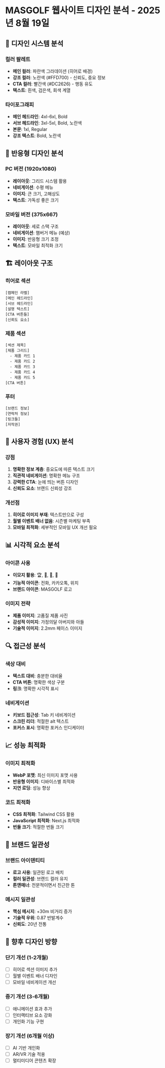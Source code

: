 # MASGOLF 웹사이트 디자인 분석 - 2025년 8월 19일

## 🎨 디자인 시스템 분석

### 컬러 팔레트
- **메인 컬러**: 파란색 그라데이션 (히어로 배경)
- **강조 컬러**: 노란색 (#FFD700) - 신뢰도, 중요 정보
- **CTA 컬러**: 빨간색 (#DC2626) - 행동 유도
- **텍스트**: 흰색, 검은색, 회색 계열

### 타이포그래피
- **메인 헤드라인**: 4xl-6xl, Bold
- **서브 헤드라인**: 3xl-5xl, Bold, 노란색
- **본문**: 1xl, Regular
- **강조 텍스트**: Bold, 노란색

## 📱 반응형 디자인 분석

### PC 버전 (1920x1080)
- **레이아웃**: 그리드 시스템 활용
- **네비게이션**: 수평 메뉴
- **이미지**: 큰 크기, 고해상도
- **텍스트**: 가독성 좋은 크기

### 모바일 버전 (375x667)
- **레이아웃**: 세로 스택 구조
- **네비게이션**: 햄버거 메뉴 (예상)
- **이미지**: 반응형 크기 조정
- **텍스트**: 모바일 최적화 크기

## 🏗️ 레이아웃 구조

### 히어로 섹션
```
[캠페인 라벨]
[메인 헤드라인]
[서브 헤드라인]
[설명 텍스트]
[CTA 버튼들]
[신뢰도 요소]
```

### 제품 섹션
```
[섹션 제목]
[제품 그리드]
  - 제품 카드 1
  - 제품 카드 2
  - 제품 카드 3
  - 제품 카드 4
  - 제품 카드 5
[CTA 버튼]
```

### 푸터
```
[브랜드 정보]
[연락처 정보]
[링크들]
[저작권]
```

## 🎯 사용자 경험 (UX) 분석

### 강점
1. **명확한 정보 계층**: 중요도에 따른 텍스트 크기
2. **직관적 네비게이션**: 명확한 메뉴 구조
3. **강력한 CTA**: 눈에 띄는 버튼 디자인
4. **신뢰도 요소**: 브랜드 신뢰성 강조

### 개선점
1. **히어로 이미지 부재**: 텍스트만으로 구성
2. **월별 이벤트 배너 없음**: 시즌별 마케팅 부족
3. **모바일 최적화**: 세부적인 모바일 UX 개선 필요

## 📊 시각적 요소 분석

### 아이콘 사용
- **이모지 활용**: 🏆, 💪, 🚀, 💎
- **기능적 아이콘**: 전화, 카카오톡, 위치
- **브랜드 아이콘**: MASGOLF 로고

### 이미지 전략
- **제품 이미지**: 고품질 제품 사진
- **감성적 이미지**: 가정의달 아버지와 아들
- **기술적 이미지**: 2.2mm 페이스 이미지

## 🔍 접근성 분석

### 색상 대비
- **텍스트 대비**: 충분한 대비율
- **CTA 버튼**: 명확한 색상 구분
- **링크**: 명확한 시각적 표시

### 네비게이션
- **키보드 접근성**: Tab 키 네비게이션
- **스크린 리더**: 적절한 alt 텍스트
- **포커스 표시**: 명확한 포커스 인디케이터

## 📈 성능 최적화

### 이미지 최적화
- **WebP 포맷**: 최신 이미지 포맷 사용
- **반응형 이미지**: 디바이스별 최적화
- **지연 로딩**: 성능 향상

### 코드 최적화
- **CSS 최적화**: Tailwind CSS 활용
- **JavaScript 최적화**: Next.js 최적화
- **번들 크기**: 적절한 번들 크기

## 🎨 브랜드 일관성

### 브랜드 아이덴티티
- **로고 사용**: 일관된 로고 배치
- **컬러 일관성**: 브랜드 컬러 유지
- **톤앤매너**: 전문적이면서 친근한 톤

### 메시지 일관성
- **핵심 메시지**: +30m 비거리 증가
- **기술적 우위**: 0.87 반발계수
- **신뢰도**: 20년 전통

## 🔮 향후 디자인 방향

### 단기 개선 (1-2개월)
- [ ] 히어로 섹션 이미지 추가
- [ ] 월별 이벤트 배너 디자인
- [ ] 모바일 네비게이션 개선

### 중기 개선 (3-6개월)
- [ ] 애니메이션 효과 추가
- [ ] 인터랙티브 요소 강화
- [ ] 개인화 기능 구현

### 장기 개선 (6개월 이상)
- [ ] AI 기반 개인화
- [ ] AR/VR 기술 적용
- [ ] 멀티미디어 콘텐츠 확장
